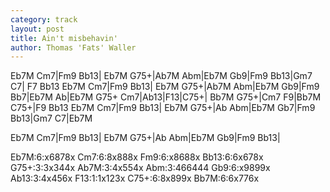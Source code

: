 ```yaml
---
category: track
layout: post
title: Ain't misbehavin'
author: Thomas 'Fats' Waller
---
```


<canvas class="chords"  markdown="0">Eb7M Cm7|Fm9 Bb13| Eb7M G75+|Ab7M Abm|Eb7M Gb9|Fm9 Bb13|Gm7 C7| F7 Bb13
Eb7M Cm7|Fm9 Bb13| Eb7M G75+|Ab7M Abm|Eb7M Gb9|Fm9 Bb7|Eb7M Ab|Eb7M G75+
Cm7|Ab13|F13|C75+| Bb7M G75+|Cm7 F9|Bb7M C75+|F9 Bb13
Eb7M Cm7|Fm9 Bb13| Eb7M G75+|Ab Abm|Eb7M Gb7|Fm9 Bb13|Gm7 C7|Eb7M</canvas>

<canvas class="chords"  markdown="0">Eb7M Cm7|Fm9 Bb13| Eb7M G75+|Ab Abm|Eb7M Gb9|Fm9 Bb13|</canvas>


<div   markdown="0">
<canvas class="diagram"  markdown="span">Eb7M:6:x6878x</canvas>
<canvas class="diagram"  markdown="span">Cm7:6:8x888x</canvas>
<canvas class="diagram"  markdown="span">Fm9:6:x8688x</canvas>
<canvas class="diagram"  markdown="span">Bb13:6:6x678x</canvas>
<canvas class="diagram"  markdown="span">G75+:3:3x344x</canvas>
<canvas class="diagram"  markdown="span">Ab7M:3:4x554x</canvas>
<canvas class="diagram"  markdown="span">Abm:3:466444</canvas>
<canvas class="diagram"  markdown="span">Gb9:6:x9899x</canvas>
<canvas class="diagram"  markdown="span">Ab13:3:4x456x</canvas>
<canvas class="diagram"  markdown="span">F13:1:1x123x</canvas>
<canvas class="diagram"  markdown="span">C75+:6:8x899x</canvas>
<canvas class="diagram"  markdown="span">Bb7M:6:6x776x</canvas>
</div>



